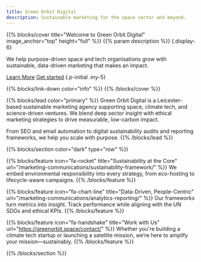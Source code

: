 ```yaml
---
title: Green Orbit Digital
description: Sustainable marketing for the space sector and beyond.
---
```


{{% blocks/cover title="Welcome to Green Orbit Digital" image_anchor="top" height="full" %}}
{{% param description %}}
{.display-6}

We help purpose-driven space and tech organisations grow with sustainable, data-driven marketing that makes an impact.

<a class="btn btn-lg btn-primary me-3" href="about/">Learn More</a>
<a class="btn btn-lg btn-secondary" href="get-started/">Get started</a>
{.p-initial .my-5}

{{% blocks/link-down color="info" %}}
{{% /blocks/cover %}}

{{% blocks/lead color="primary" %}}
Green Orbit Digital is a Leicester-based sustainable marketing agency supporting space, climate tech, and science-driven ventures. We blend deep sector insight with ethical marketing strategies to drive measurable, low-carbon impact.

From SEO and email automation to digital sustainability audits and reporting frameworks, we help you scale with purpose.
{{% /blocks/lead %}}

{{% blocks/section color="dark" type="row" %}}

{{% blocks/feature icon="fa-rocket" title="Sustainability at the Core" url="/marketing-communications/sustainability-framework/" %}}
We embed environmental responsibility into every strategy, from eco-hosting to lifecycle-aware campaigns.
{{% /blocks/feature %}}

{{% blocks/feature icon="fa-chart-line" title="Data-Driven, People-Centric" url="/marketing-communications/analytics-reporting/" %}}
Our frameworks turn metrics into insight. Track performance while aligning with the UN SDGs and ethical KPIs.
{{% /blocks/feature %}}

{{% blocks/feature icon="fa-handshake" title="Work with Us" url="https://greenorbit.space/contact/" %}}
Whether you're building a climate tech startup or launching a satellite mission, we’re here to amplify your mission—sustainably.
{{% /blocks/feature %}}

{{% /blocks/section %}}